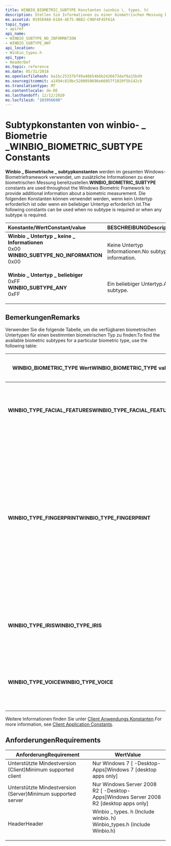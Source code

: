 ```yaml
---
title: WINBIO_BIOMETRIC_SUBTYPE Konstanten (winbio \_ types. h)
description: Stellen Sie Informationen zu einer biometrischen Messung bereit.
ms.assetid: 019569A9-6184-4E75-9B82-C98F4F45F61A
topic_type:
- apiref
api_name:
- WINBIO_SUBTYPE_NO_INFORMATION
- WINBIO_SUBTYPE_ANY
api_location:
- Winbio_types.h
api_type:
- HeaderDef
ms.topic: reference
ms.date: 05/31/2018
ms.openlocfilehash: ba1bc25337bf49a48b54b6b2426673daf8a15bd9
ms.sourcegitcommit: a1494c819bc5200050696e66057f1020f5b142cb
ms.translationtype: MT
ms.contentlocale: de-DE
ms.lasthandoff: 12/12/2020
ms.locfileid: "103956690"
---
```

# <a name="winbio_biometric_subtype-constants"></a><span data-ttu-id="ea8fe-103">Subtypkonstanten von winbio- \_ Biometrie \_</span><span class="sxs-lookup"><span data-stu-id="ea8fe-103">WINBIO\_BIOMETRIC\_SUBTYPE Constants</span></span>

<span data-ttu-id="ea8fe-104">**Winbio \_ Biometrische \_ subtypkonstanten** werden im gesamten Windows-Biometrieframework verwendet, um zusätzliche Informationen zu einer biometrischen Messung bereitzustellen.</span><span class="sxs-lookup"><span data-stu-id="ea8fe-104">**WINBIO\_BIOMETRIC\_SUBTYPE** constants are used throughout the Windows Biometric Framework to provide additional information about a biometric measurement.</span></span> <span data-ttu-id="ea8fe-105">Die folgenden Konstanten können verwendet werden, wenn kein Untertyp erforderlich ist oder wenn ein beliebiger Untertyp erforderlich ist.</span><span class="sxs-lookup"><span data-stu-id="ea8fe-105">The following constants can be used when no subtype is required or when any subtype is required.</span></span>



| <span data-ttu-id="ea8fe-106">Konstante/Wert</span><span class="sxs-lookup"><span data-stu-id="ea8fe-106">Constant/value</span></span>                                                                                                                                                                                                                                                            | <span data-ttu-id="ea8fe-107">BESCHREIBUNG</span><span class="sxs-lookup"><span data-stu-id="ea8fe-107">Description</span></span>                        |
|:--------------------------------------------------------------------------------------------------------------------------------------------------------------------------------------------------------------------------------------------------------------------------|:-----------------------------------|
| <span id="WINBIO_SUBTYPE_NO_INFORMATION"></span><span id="winbio_subtype_no_information"></span><dl> <span data-ttu-id="ea8fe-108"><dt>**Winbio \_ Untertyp \_ keine \_ Informationen**</dt> <dt>0x00</dt></span><span class="sxs-lookup"><span data-stu-id="ea8fe-108"><dt>**WINBIO\_SUBTYPE\_NO\_INFORMATION**</dt> <dt>0x00</dt></span></span> </dl> | <span data-ttu-id="ea8fe-109">Keine Untertyp Informationen.</span><span class="sxs-lookup"><span data-stu-id="ea8fe-109">No subtype information.</span></span><br/> |
| <span id="WINBIO_SUBTYPE_ANY"></span><span id="winbio_subtype_any"></span><dl> <span data-ttu-id="ea8fe-110"><dt>**Winbio \_ Untertyp \_ beliebiger**</dt> <dt>0xFF</dt></span><span class="sxs-lookup"><span data-stu-id="ea8fe-110"><dt>**WINBIO\_SUBTYPE\_ANY**</dt> <dt>0xFF</dt></span></span> </dl>                                   | <span data-ttu-id="ea8fe-111">Ein beliebiger Untertyp.</span><span class="sxs-lookup"><span data-stu-id="ea8fe-111">Any subtype.</span></span><br/>            |



## <a name="remarks"></a><span data-ttu-id="ea8fe-112">Bemerkungen</span><span class="sxs-lookup"><span data-stu-id="ea8fe-112">Remarks</span></span>

<span data-ttu-id="ea8fe-113">Verwenden Sie die folgende Tabelle, um die verfügbaren biometrischen Untertypen für einen bestimmten biometrischen Typ zu finden:</span><span class="sxs-lookup"><span data-stu-id="ea8fe-113">To find the available biometric subtypes for a particular biometric type, use the following table:</span></span>



<table>
<colgroup>
<col style="width: 50%" />
<col style="width: 50%" />
</colgroup>
<thead>
<tr class="header">
<th><span data-ttu-id="ea8fe-114"><strong>WINBIO_BIOMETRIC_TYPE</strong> Wert</span><span class="sxs-lookup"><span data-stu-id="ea8fe-114"><strong>WINBIO_BIOMETRIC_TYPE</strong> value</span></span></th>
<th><span data-ttu-id="ea8fe-115">Thema (e) zum Suchen nach <strong>WINBIO_BIOMETRIC_SUBTYPE</strong> Werten</span><span class="sxs-lookup"><span data-stu-id="ea8fe-115">Topic(s) to find <strong>WINBIO_BIOMETRIC_SUBTYPE</strong> values</span></span></th>
</tr>
</thead>
<tbody>
<tr class="odd">
<td><span data-ttu-id="ea8fe-116"><strong>WINBIO_TYPE_FACIAL_FEATURES</strong></span><span class="sxs-lookup"><span data-stu-id="ea8fe-116"><strong>WINBIO_TYPE_FACIAL_FEATURES</strong></span></span></td>
<td><span data-ttu-id="ea8fe-117"><a href="winbio-ansi-385-face-constants.md"><strong>WINBIO_ANSI_385_FACE Konstanten</strong></a>
</span><span class="sxs-lookup"><span data-stu-id="ea8fe-117"><a href="winbio-ansi-385-face-constants.md"><strong>WINBIO_ANSI_385_FACE Constants</strong></a>
</span></span><blockquote>
[!Note]<br />
<span data-ttu-id="ea8fe-118">Diese Werte gelten nur für Windows 10 und höher.</span><span class="sxs-lookup"><span data-stu-id="ea8fe-118">These values apply only for Windows 10 and later.</span></span>
</blockquote>
<br/></td>
</tr>
<tr class="even">
<td><span data-ttu-id="ea8fe-119"><strong>WINBIO_TYPE_FINGERPRINT</strong></span><span class="sxs-lookup"><span data-stu-id="ea8fe-119"><strong>WINBIO_TYPE_FINGERPRINT</strong></span></span></td>
<td><span data-ttu-id="ea8fe-120">Eines der folgenden Themen:</span><span class="sxs-lookup"><span data-stu-id="ea8fe-120">One of the following topics:</span></span>
<ul>
<li><span data-ttu-id="ea8fe-121"><a href="winbio-ansi-381-format-constants.md"><strong>WINBIO_ANSI_381_FORMAT Konstanten</strong></a></span><span class="sxs-lookup"><span data-stu-id="ea8fe-121"><a href="winbio-ansi-381-format-constants.md"><strong>WINBIO_ANSI_381_FORMAT Constants</strong></a></span></span></li>
<li><span data-ttu-id="ea8fe-122"><a href="winbio-ansi-381-img-constants.md"><strong>WINBIO_ANSI_381_IMG Konstanten</strong></a></span><span class="sxs-lookup"><span data-stu-id="ea8fe-122"><a href="winbio-ansi-381-img-constants.md"><strong>WINBIO_ANSI_381_IMG Constants</strong></a></span></span></li>
<li><span data-ttu-id="ea8fe-123"><a href="winbio-ansi-381-img-acq-constants.md"><strong>WINBIO_ANSI_381_IMG_ACQ Konstanten</strong></a></span><span class="sxs-lookup"><span data-stu-id="ea8fe-123"><a href="winbio-ansi-381-img-acq-constants.md"><strong>WINBIO_ANSI_381_IMG_ACQ Constants</strong></a></span></span></li>
<li><span data-ttu-id="ea8fe-124"><a href="winbio-ansi-381-imp-type-constants.md"><strong>WINBIO_ANSI_381_IMP_TYPE Konstanten</strong></a></span><span class="sxs-lookup"><span data-stu-id="ea8fe-124"><a href="winbio-ansi-381-imp-type-constants.md"><strong>WINBIO_ANSI_381_IMP_TYPE Constants</strong></a></span></span></li>
<li><span data-ttu-id="ea8fe-125"><a href="winbio-ansi-381-pixels-constants.md"><strong>WINBIO_ANSI_381_PIXELS Konstanten</strong></a></span><span class="sxs-lookup"><span data-stu-id="ea8fe-125"><a href="winbio-ansi-381-pixels-constants.md"><strong>WINBIO_ANSI_381_PIXELS Constants</strong></a></span></span></li>
<li><span data-ttu-id="ea8fe-126"><a href="winbio-ansi-381-pos-fingerprint-constants.md"><strong>WINBIO_ANSI_381_POS Fingerabdruck Konstanten</strong></a></span><span class="sxs-lookup"><span data-stu-id="ea8fe-126"><a href="winbio-ansi-381-pos-fingerprint-constants.md"><strong>WINBIO_ANSI_381_POS Fingerprint Constants</strong></a></span></span></li>
<li><span data-ttu-id="ea8fe-127"><a href="winbio-ansi-381-pos-palm-constants.md"><strong>WINBIO_ANSI_381_POS_Palm Konstanten</strong></a></span><span class="sxs-lookup"><span data-stu-id="ea8fe-127"><a href="winbio-ansi-381-pos-palm-constants.md"><strong>WINBIO_ANSI_381_POS_Palm Constants</strong></a></span></span></li>
</ul></td>
</tr>
<tr class="odd">
<td><span data-ttu-id="ea8fe-128"><strong>WINBIO_TYPE_IRIS</strong></span><span class="sxs-lookup"><span data-stu-id="ea8fe-128"><strong>WINBIO_TYPE_IRIS</strong></span></span></td>
<td><span data-ttu-id="ea8fe-129"><a href="winbio-iris-constants.md"><strong>WINBIO_IRIS Konstanten</strong></a>
</span><span class="sxs-lookup"><span data-stu-id="ea8fe-129"><a href="winbio-iris-constants.md"><strong>WINBIO_IRIS Constants</strong></a>
</span></span><blockquote>
[!Note]<br />
<span data-ttu-id="ea8fe-130">Diese Werte gelten nur für Windows 10 und höher.</span><span class="sxs-lookup"><span data-stu-id="ea8fe-130">These values apply only for Windows 10 and later.</span></span>
</blockquote>
<br/></td>
</tr>
<tr class="even">
<td><span data-ttu-id="ea8fe-131"><strong>WINBIO_TYPE_VOICE</strong></span><span class="sxs-lookup"><span data-stu-id="ea8fe-131"><strong>WINBIO_TYPE_VOICE</strong></span></span></td>
<td><span data-ttu-id="ea8fe-132"><a href="https://www.bing.com/search?q=<strong>WINBIO_VOICE+Constants</strong>"><strong>WINBIO_VOICE Konstanten</strong></a>
</span><span class="sxs-lookup"><span data-stu-id="ea8fe-132"><a href="https://www.bing.com/search?q=<strong>WINBIO_VOICE+Constants</strong>"><strong>WINBIO_VOICE Constants</strong></a>
</span></span><blockquote>
[!Note]<br />
<span data-ttu-id="ea8fe-133">Diese Werte gelten nur für Windows 10 und höher.</span><span class="sxs-lookup"><span data-stu-id="ea8fe-133">These values apply only for Windows 10 and later.</span></span>
</blockquote>
<br/></td>
</tr>
</tbody>
</table>



 

<span data-ttu-id="ea8fe-134">Weitere Informationen finden Sie unter [Client Anwendungs Konstanten](client-application-constants.md).</span><span class="sxs-lookup"><span data-stu-id="ea8fe-134">For more information, see [Client Application Constants](client-application-constants.md).</span></span>

## <a name="requirements"></a><span data-ttu-id="ea8fe-135">Anforderungen</span><span class="sxs-lookup"><span data-stu-id="ea8fe-135">Requirements</span></span>



| <span data-ttu-id="ea8fe-136">Anforderung</span><span class="sxs-lookup"><span data-stu-id="ea8fe-136">Requirement</span></span> | <span data-ttu-id="ea8fe-137">Wert</span><span class="sxs-lookup"><span data-stu-id="ea8fe-137">Value</span></span> |
|-------------------------------------|---------------------------------------------------------------------------------------------------------------|
| <span data-ttu-id="ea8fe-138">Unterstützte Mindestversion (Client)</span><span class="sxs-lookup"><span data-stu-id="ea8fe-138">Minimum supported client</span></span><br/> | <span data-ttu-id="ea8fe-139">Nur Windows 7 \[ -Desktop-Apps\]</span><span class="sxs-lookup"><span data-stu-id="ea8fe-139">Windows 7 \[desktop apps only\]</span></span><br/>                                                                    |
| <span data-ttu-id="ea8fe-140">Unterstützte Mindestversion (Server)</span><span class="sxs-lookup"><span data-stu-id="ea8fe-140">Minimum supported server</span></span><br/> | <span data-ttu-id="ea8fe-141">Nur Windows Server 2008 R2 \[ -Desktop-Apps\]</span><span class="sxs-lookup"><span data-stu-id="ea8fe-141">Windows Server 2008 R2 \[desktop apps only\]</span></span><br/>                                                       |
| <span data-ttu-id="ea8fe-142">Header</span><span class="sxs-lookup"><span data-stu-id="ea8fe-142">Header</span></span><br/>                   | <dl> <span data-ttu-id="ea8fe-143"><dt>Winbio \_ types. h (Include winbio. h)</dt></span><span class="sxs-lookup"><span data-stu-id="ea8fe-143"><dt>Winbio\_types.h (include Winbio.h)</dt></span></span> </dl> |



 

 





